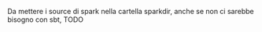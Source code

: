 Da mettere i source di spark nella cartella sparkdir, anche se non ci sarebbe bisogno con sbt, 
TODO
